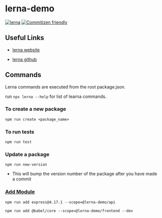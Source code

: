 # lerna-demo

[![lerna](https://img.shields.io/badge/maintained%20with-lerna-cc00ff.svg)](https://lerna.js.org/) [![Commitizen friendly](https://img.shields.io/badge/commitizen-friendly-brightgreen.svg)](http://commitizen.github.io/cz-cli/)

## Useful Links

- [lerna website](https://lerna.js.org/)

- [lerna github](https://github.com/lerna/lerna)

## Commands

Lerna commands are executed from the root package.json.

run `npx lerna --help` for list of learna commands.

### To create a new package

`npm run create <package_name>`

### To run tests

`npm run test`

### Update a package

`npm run new-version`

- This will bump the version number of the package after you have made a commit

### [Add Module](https://github.com/lerna/lerna/tree/master/commands/add#readme)

`npm run add express@4.17.1 --scope=@lerna-demo/api`

`npm run add @babel/core --scope=@lerna-demo/frontend --dev`
